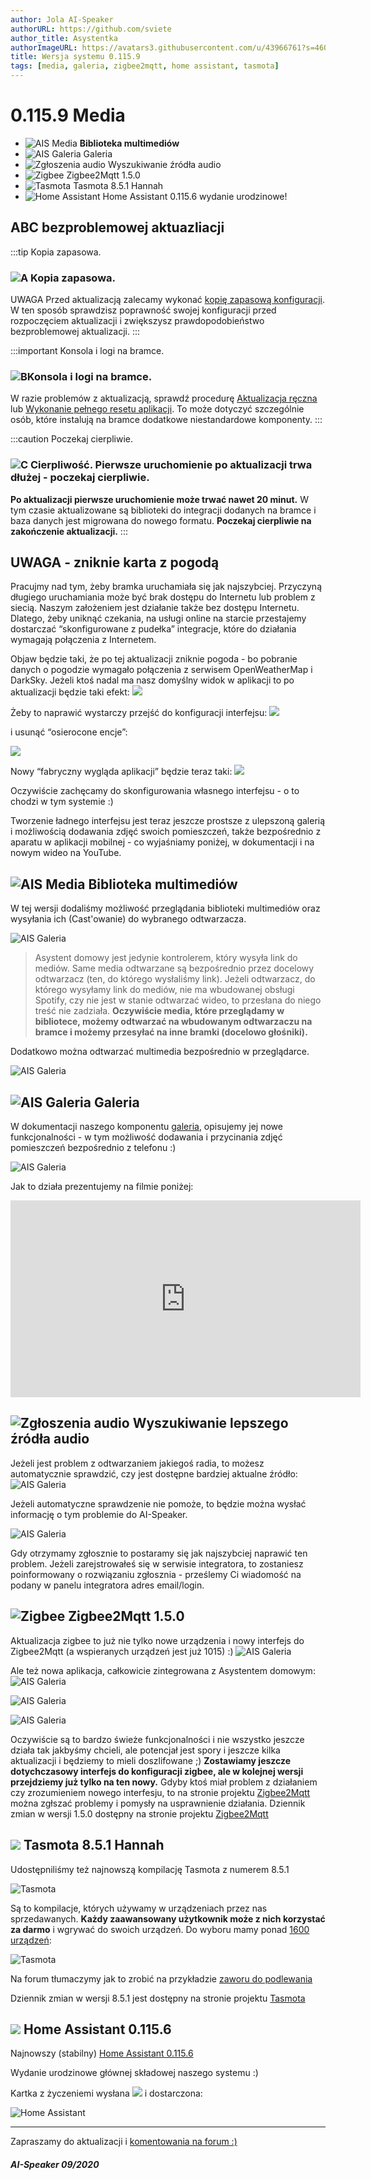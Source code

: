 ```yaml
---
author: Jola AI-Speaker
authorURL: https://github.com/sviete
author_title: Asystentka
authorImageURL: https://avatars3.githubusercontent.com/u/43966761?s=460&v=4
title: Wersja systemu 0.115.9
tags: [media, galeria, zigbee2mqtt, home assistant, tasmota]
---
```


# 0.115.9 Media

- ![AIS Media](/img/en/blog/202010/folders.png) **Biblioteka multimediów**
- ![AIS Galeria](/img/en/blog/202010/gallery.png) Galeria
- ![Zgłoszenia audio](/img/en/blog/202010/ai.png) Wyszukiwanie źródła audio
- ![Zigbee](/img/en/blog/202007/zigbee.png) Zigbee2Mqtt 1.5.0
- ![Tasmota](/img/en/blog/202005/tasmota_small.png) Tasmota 8.5.1 Hannah
- ![Home Assistant](/img/en/blog/202010/ha.png) Home Assistant 0.115.6 wydanie urodzinowe!


<!--truncate-->

## ABC bezproblemowej aktuazliacji

:::tip Kopia zapasowa.
### ![A](/img/en/blog/202009/alpha-a-circle.png) Kopia zapasowa.

UWAGA Przed aktualizacją zalecamy wykonać [kopię zapasową konfiguracji](/docs/ais_bramka_configuration_software#kopia-zapasowa-konfiguracji). W ten sposób sprawdzisz poprawność swojej konfiguracji przed rozpoczęciem aktualizacji i zwiększysz prawdopodobieństwo bezproblemowej aktualizacji.
:::

:::important Konsola i logi na bramce.
### ![B](/img/en/blog/202009/alpha-b-circle.png)Konsola i logi na bramce.

W razie problemów z aktualizacją, sprawdź procedurę [Aktualizacja ręczna](/docs/ais_bramka_update_manual) lub [Wykonanie pełnego resetu aplikacji](/docs/ais_bramka_reset_ais_step_by_step).
To może dotyczyć szczególnie osób, które instalują na bramce dodatkowe niestandardowe komponenty.
:::

:::caution Poczekaj cierpliwie.
### ![C](/img/en/blog/202009/alpha-c-circle.png) Cierpliwość. Pierwsze uruchomienie po aktualizacji trwa dłużej - poczekaj cierpliwie.

 **Po aktualizacji pierwsze uruchomienie może trwać nawet 20 minut.**
 W tym czasie aktualizowane są biblioteki do integracji dodanych na bramce i baza danych jest migrowana do nowego formatu.
 **Poczekaj cierpliwie na zakończenie aktualizacji.**
:::


## UWAGA - zniknie karta z pogodą

Pracujmy nad tym, żeby bramka uruchamiała się jak najszybciej. Przyczyną długiego uruchamiania może być brak dostępu do Internetu lub problem z siecią.
Naszym założeniem jest działanie także bez dostępu Internetu. Dlatego, żeby uniknąć czekania, na usługi online na starcie przestajemy dostarczać “skonfigurowane z pudełka” integracje, które do działania wymagają połączenia z Internetem.

Objaw będzie taki, że po tej aktualizacji zniknie pogoda - bo pobranie danych o pogodzie wymagało połączenia z serwisem OpenWeatherMap i DarkSky.
Jeżeli ktoś nadal ma nasz domyślny widok w aplikacji to po aktualizacji będzie taki efekt:
![](/img/en/blog/202010/pogoda.png)

Żeby to naprawić wystarczy przejść do konfiguracji interfejsu:
![](/img/en/blog/202010/pogoda2.png)

i usunąć “osierocone encje”:

![](/img/en/blog/202010/pogoda3.png)

Nowy “fabryczny wygląda aplikacji” będzie teraz taki:
![](/img/en/blog/202010/pogoda4.png)


Oczywiście zachęcamy do skonfigurowania własnego interfejsu - o to chodzi w tym systemie :)

Tworzenie ładnego interfejsu jest teraz jeszcze prostsze z ulepszoną galerią i możliwością dodawania zdjęć swoich pomieszczeń, także bezpośrednio z aparatu w aplikacji mobilnej - co wyjaśniamy poniżej, w dokumentacji i na nowym wideo na YouTube.



## ![AIS Media](/img/en/blog/202010/folders.png) Biblioteka multimediów


W tej wersji dodaliśmy możliwość przeglądania biblioteki multimediów oraz wysyłania ich (Cast'owanie) do wybranego odtwarzacza.

![AIS Galeria](/img/en/blog/202010/media_browser.png)

> Asystent domowy jest jedynie kontrolerem, który wysyła link do mediów. Same media odtwarzane są bezpośrednio przez docelowy odtwarzacz (ten, do którego wysłaliśmy link).
Jeżeli odtwarzacz, do którego wysyłamy link do mediów, nie ma wbudowanej obsługi Spotify, czy nie jest w stanie odtwarzać wideo, to przesłana do niego treść nie zadziała.
**Oczywiście media, które przeglądamy w bibliotece, możemy odtwarzać na wbudowanym odtwarzaczu na bramce i możemy przesyłać na inne bramki (docelowo głośniki).**


Dodatkowo można odtwarzać multimedia bezpośrednio w przeglądarce.

![AIS Galeria](/img/en/blog/202010/play_in_browser.png)



## ![AIS Galeria](/img/en/blog/202010/gallery.png) Galeria

W dokumentacji naszego komponentu [galeria](/docs/ais_app_integration_gallery), opisujemy jej nowe funkcjonalności - w tym możliwość dodawania i przycinania zdjęć pomieszczeń bezpośrednio z telefonu :)

![AIS Galeria](/img/en/blog/202010/img1.png)


Jak to działa prezentujemy na filmie poniżej:
<iframe width="560" height="315"  src="https://www.youtube.com/embed/iIJcAOnQ6HI" frameBorder="0" allowFullScreen></iframe>


## ![Zgłoszenia audio](/img/en/blog/202010/ai.png) Wyszukiwanie lepszego źródła audio

Jeżeli jest problem z odtwarzaniem jakiegoś radia, to możesz automatycznie sprawdzić, czy jest dostępne bardziej aktualne źródło:
![AIS Galeria](/img/en/blog/202010/audio_report_1.png)

Jeżeli automatyczne sprawdzenie nie pomoże, to będzie można wysłać informację o tym problemie do AI-Speaker.

![AIS Galeria](/img/en/blog/202010/audio_report_2.png)

Gdy otrzymamy zgłosznie to postaramy się jak najszybciej naprawić ten problem.
Jeżeli zarejstrowałeś się w serwisie integratora, to zostaniesz poinformowany o rozwiązaniu zgłosznia - prześlemy Ci wiadomość na podany w panelu integratora adres email/login.


## ![Zigbee](/img/en/blog/202007/zigbee.png) Zigbee2Mqtt 1.5.0

Aktualizacja zigbee to już nie tylko nowe urządzenia i nowy interfejs do Zigbee2Mqtt (a wspieranych urządzeń jest już 1015) :)
![AIS Galeria](/img/en/blog/202010/zigbee1.png)

Ale też nowa aplikacja, całkowicie zintegrowana z Asystentem domowym:
![AIS Galeria](/img/en/blog/202010/zigbee2.png)

![AIS Galeria](/img/en/blog/202010/zigbee3.png)

![AIS Galeria](/img/en/blog/202010/zigbee4.png)

Oczywiście są to bardzo świeże funkcjonalności i nie wszystko jeszcze działa tak jakbyśmy chcieli, ale potencjał jest spory i jeszcze kilka aktualizacji i będziemy to mieli doszlifowane ;)
**Zostawiamy jeszcze dotychczasowy interfejs do konfiguracji zigbee, ale w kolejnej wersji przejdziemy już tylko na ten nowy.**
Gdyby ktoś miał problem z działaniem czy zrozumieniem nowego interfesju, to na stronie projektu [Zigbee2Mqtt](https://github.com/koenkk/zigbee2mqtt) można zgłszać problemy i pomysły na usprawnienie działania.
Dziennik zmian w wersji 1.5.0 dostępny na stronie projektu [Zigbee2Mqtt](https://github.com/Koenkk/zigbee2mqtt/releases/tag/1.15.0)

## ![](/img/en/blog/202005/tasmota_small.png) Tasmota 8.5.1 Hannah

Udostępniliśmy też najnowszą kompilację Tasmota z numerem 8.5.1

![Tasmota](/img/en/blog/202010/tasmota1.png)

Są to kompilacje, których używamy w urządzeniach przez nas sprzedawanych. **Każdy zaawansowany użytkownik może z nich korzystać za darmo** i wgrywać do swoich urządzeń.
Do wyboru mamy ponad [1600 urządzeń](https://templates.blakadder.com/index.html):

![Tasmota](/img/en/blog/202010/tasmota2.png)

Na forum tłumaczymy jak to zrobić na przykładzie [zaworu do podlewania](https://ai-speaker.discourse.group/t/ponad-1540-urzadzen-wifi-co-to-znaczy/707)

Dziennik zmian w wersji 8.5.1 jest dostępny na stronie projektu [Tasmota](https://github.com/arendst/Tasmota/releases/tag/v8.5.1)



## ![](/img/en/blog/202007/hass.png) Home Assistant 0.115.6


Najnowszy (stabilny) [Home Assistant 0.115.6](https://www.home-assistant.io/blog/2020/09/17/release-115/)

Wydanie urodzinowe głównej składowej naszego systemu :)

Kartka z życzeniemi wysłana ![](/img/en/blog/202010/love-letter.png) i dostarczona:

![Home Assistant](/img/en/blog/202010/kartka.png)



----
Zapraszamy do aktualizacji i [komentowania na forum :)](https://ai-speaker.discourse.group/)

##### AI-Speaker 09/2020
